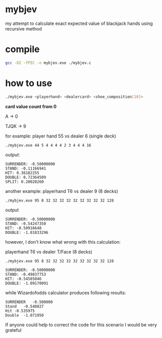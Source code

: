 # mybjev

my attempt to calculate exact expected value of blackjack hands using recursive method

# compile

```bash
gcc -O2 -fPIC -o mybjev.exe ./mybjev.c
```

# how to use

```bash
./mybjev.exe <playerhand> <dealercard> <shoe_composition[10]>
```

**card value count from 0**

A -> 0

TJQK -> 9

for example: player hand 55 vs dealer 6 (single deck)

```
./mybjev.exe 44 5 4 4 4 4 2 3 4 4 4 16
```

output:

```
SURRENDER: -0.50000000
STAND: -0.11166941
HIT: 0.36182255
DOUBLE: 0.72364509
SPLIT: 0.20028260
```

another example: playerhand T6 vs dealer 9 (8 decks)

```
./mybjev.exe 95 8 32 32 32 32 32 32 32 32 32 128
```

output

```
SURRENDER: -0.50000000
STAND: -0.54247350
HIT: -0.50916648
DOUBLE: -1.01833296
```

however, I don't know what wrong with this calculation:

playerhand T6 vs dealer T/Face (8 decks)

```
./mybjev.exe 95 8 32 32 32 32 32 32 32 32 32 128
```

```
SURRENDER: -0.50000000
STAND: -0.49837753
HIT: -0.54585046
DOUBLE: -1.09170091
```

while Wizardofodds calculator produces following results:

```
SURRENDER	-0.500000
Stand	-0.540827
Hit	-0.535975
Double	-1.071950
```

If anyone could help to correct the code for this scenario I would be very grateful
